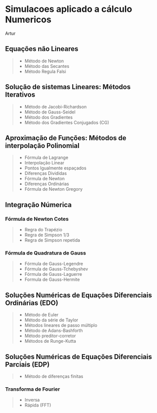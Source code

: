 # Simulacoes aplicado a cálculo Numericos
Artur

## Equações não Lineares

>* Método de Newton
>* Método das Secantes
>* Método Regula Falsi

## Solução de sistemas Lineares: Métodos Iterativos

>* Método de Jacobi-Richardson
>* Método de Gauss-Seidel
>* Método dos Gradientes
>* Método dos Gradientes Conjugados (CG)

## Aproximação de Funções: Métodos de interpolação Polinomial
 
>* Fórmula de Lagrange
>* Interpolação Linear
>* Pontos Igualmente espaçados
>* Diferenças Divididas
>* Fórmula de Newton
>* Diferenças Ordinárias
>* Fórmula de Newton Gregory

## Integração Númerica

### Fórmula de  Newton Cotes

>* Regra do Trapézio
>* Regra de Simpson 1/3
>* Regra de Simpson repetida

### Fórmula de Quadratura de Gauss
 >* Fórmula de Gauss-Legendre
 >* Fórmula de Gauss-Tchebyshev
 >* Fórmula de Gauss-Laguerre
 >* Formula de Gauss-Hermite

## Soluções Numéricas de Equações Diferenciais Ordinárias (EDO)

>* Método de Euler
>* Método da série de Taylor
>* Métodos lineares de passo múltiplo
>* Método de Adans-Bashforth
>* Método preditor-corretor
>* Métodos de Runge-Kutta

## Soluções Numéricas de Equações Diferenciais Parciais (EDP)

>* Método de diferenças finitas



### Transforma de Fourier 

>* Inversa
>* Rápida (FFT)
